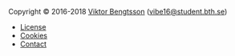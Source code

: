 Copyright &copy; 2016-2018 [Viktor Bengtsson](https://github.com/zero2k) (vibe16@student.bth.se)

* [License](license)
* [Cookies](cookies)
* [Contact](contact)
